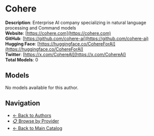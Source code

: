 # Cohere

**Description**: Enterprise AI company specializing in natural language processing and Command models  
**Website**: [https://cohere.com](https://cohere.com)  
**GitHub**: [https://github.com/cohere-ai](https://github.com/cohere-ai)  
**Hugging Face**: [https://huggingface.co/CohereForAI](https://huggingface.co/CohereForAI)  
**Twitter**: [https://x.com/CohereAI](https://x.com/CohereAI)  
**Total Models**: 0

## Models

No models available for this author.

## Navigation

- [← Back to Authors](../README.md)
- [📋 Browse by Provider](../../providers/README.md)
- [← Back to Main Catalog](../../README.md)

